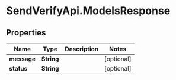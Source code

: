 # SendVerifyApi.ModelsResponse

## Properties
Name | Type | Description | Notes
------------ | ------------- | ------------- | -------------
**message** | **String** |  | [optional] 
**status** | **String** |  | [optional] 


